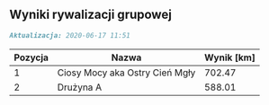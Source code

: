 ## Wyniki rywalizacji grupowej

```markdown
Aktualizacja: 2020-06-17 11:51
```

Pozycja | Nazwa | Wynik [km] |
------------ | -------------  | -------------
 1 |Ciosy Mocy aka Ostry Cień Mgły | 702.47 
 2 |Drużyna A | 588.01